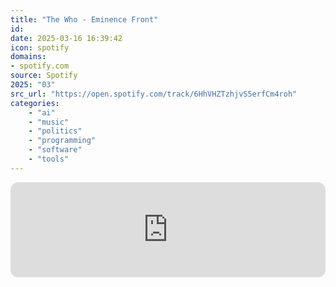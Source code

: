 ```yaml
---
title: "The Who - Eminence Front"
id: 
date: 2025-03-16 16:39:42
icon: spotify
domains:
- spotify.com
source: Spotify
2025: "03"
src_url: "https://open.spotify.com/track/6HhVHZTzhjvS5erfCm4roh"
categories:
    - "ai"
    - "music"
    - "politics"
    - "programming"
    - "software"
    - "tools"
---
```

<iframe style="border-radius: 12px" width="100%" height="152" title="Spotify Embed: Eminence Front" frameborder="0" allowfullscreen allow="autoplay; clipboard-write; encrypted-media; fullscreen; picture-in-picture" loading="lazy" src="https://open.spotify.com/embed/track/6HhVHZTzhjvS5erfCm4roh?utm_source=oembed"></iframe>
